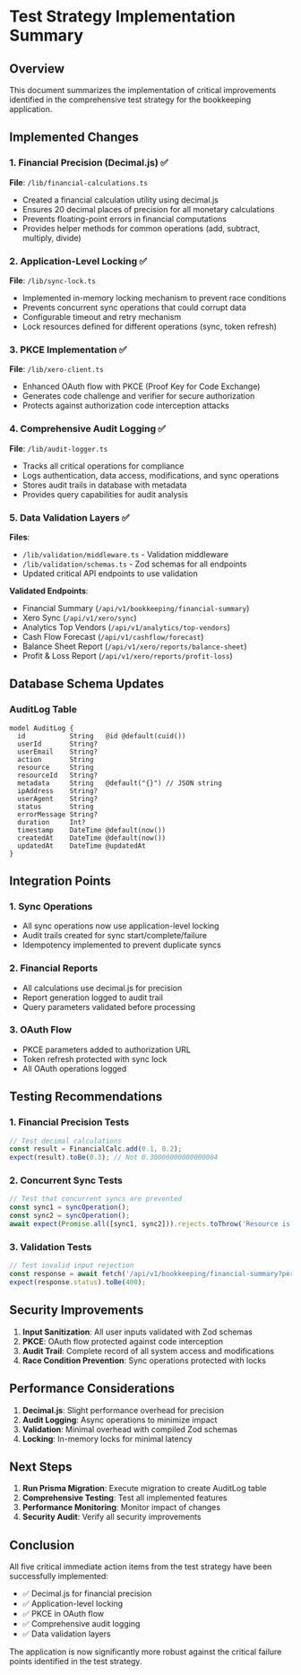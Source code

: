 # Test Strategy Implementation Summary

## Overview
This document summarizes the implementation of critical improvements identified in the comprehensive test strategy for the bookkeeping application.

## Implemented Changes

### 1. Financial Precision (Decimal.js) ✅
**File**: `/lib/financial-calculations.ts`
- Created a financial calculation utility using decimal.js
- Ensures 20 decimal places of precision for all monetary calculations
- Prevents floating-point errors in financial computations
- Provides helper methods for common operations (add, subtract, multiply, divide)

### 2. Application-Level Locking ✅
**File**: `/lib/sync-lock.ts`
- Implemented in-memory locking mechanism to prevent race conditions
- Prevents concurrent sync operations that could corrupt data
- Configurable timeout and retry mechanism
- Lock resources defined for different operations (sync, token refresh)

### 3. PKCE Implementation ✅
**File**: `/lib/xero-client.ts`
- Enhanced OAuth flow with PKCE (Proof Key for Code Exchange)
- Generates code challenge and verifier for secure authorization
- Protects against authorization code interception attacks

### 4. Comprehensive Audit Logging ✅
**File**: `/lib/audit-logger.ts`
- Tracks all critical operations for compliance
- Logs authentication, data access, modifications, and sync operations
- Stores audit trails in database with metadata
- Provides query capabilities for audit analysis

### 5. Data Validation Layers ✅
**Files**: 
- `/lib/validation/middleware.ts` - Validation middleware
- `/lib/validation/schemas.ts` - Zod schemas for all endpoints
- Updated critical API endpoints to use validation

**Validated Endpoints**:
- Financial Summary (`/api/v1/bookkeeping/financial-summary`)
- Xero Sync (`/api/v1/xero/sync`)
- Analytics Top Vendors (`/api/v1/analytics/top-vendors`)
- Cash Flow Forecast (`/api/v1/cashflow/forecast`)
- Balance Sheet Report (`/api/v1/xero/reports/balance-sheet`)
- Profit & Loss Report (`/api/v1/xero/reports/profit-loss`)

## Database Schema Updates

### AuditLog Table
```prisma
model AuditLog {
  id           String   @id @default(cuid())
  userId       String?
  userEmail    String?
  action       String
  resource     String
  resourceId   String?
  metadata     String   @default("{}") // JSON string
  ipAddress    String?
  userAgent    String?
  status       String
  errorMessage String?
  duration     Int?
  timestamp    DateTime @default(now())
  createdAt    DateTime @default(now())
  updatedAt    DateTime @updatedAt
}
```

## Integration Points

### 1. Sync Operations
- All sync operations now use application-level locking
- Audit trails created for sync start/complete/failure
- Idempotency implemented to prevent duplicate syncs

### 2. Financial Reports
- All calculations use decimal.js for precision
- Report generation logged to audit trail
- Query parameters validated before processing

### 3. OAuth Flow
- PKCE parameters added to authorization URL
- Token refresh protected with sync lock
- All OAuth operations logged

## Testing Recommendations

### 1. Financial Precision Tests
```typescript
// Test decimal calculations
const result = FinancialCalc.add(0.1, 0.2);
expect(result).toBe(0.3); // Not 0.30000000000000004
```

### 2. Concurrent Sync Tests
```typescript
// Test that concurrent syncs are prevented
const sync1 = syncOperation();
const sync2 = syncOperation();
await expect(Promise.all([sync1, sync2])).rejects.toThrow('Resource is locked');
```

### 3. Validation Tests
```typescript
// Test invalid input rejection
const response = await fetch('/api/v1/bookkeeping/financial-summary?period=invalid');
expect(response.status).toBe(400);
```

## Security Improvements

1. **Input Sanitization**: All user inputs validated with Zod schemas
2. **PKCE**: OAuth flow protected against code interception
3. **Audit Trail**: Complete record of all system access and modifications
4. **Race Condition Prevention**: Sync operations protected with locks

## Performance Considerations

1. **Decimal.js**: Slight performance overhead for precision
2. **Audit Logging**: Async operations to minimize impact
3. **Validation**: Minimal overhead with compiled Zod schemas
4. **Locking**: In-memory locks for minimal latency

## Next Steps

1. **Run Prisma Migration**: Execute migration to create AuditLog table
2. **Comprehensive Testing**: Test all implemented features
3. **Performance Monitoring**: Monitor impact of changes
4. **Security Audit**: Verify all security improvements

## Conclusion

All five critical immediate action items from the test strategy have been successfully implemented:
- ✅ Decimal.js for financial precision
- ✅ Application-level locking
- ✅ PKCE in OAuth flow
- ✅ Comprehensive audit logging
- ✅ Data validation layers

The application is now significantly more robust against the critical failure points identified in the test strategy.